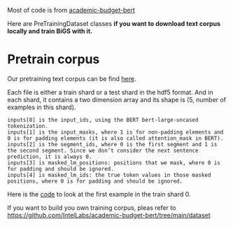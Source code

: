Most of code is from [academic-budget-bert](https://github.com/IntelLabs/academic-budget-bert)

Here are PreTrainingDataset classes **if you want to download text corpus locally and train BiGS with it.**

# Pretrain corpus

Our pretraining text corpus can be find [here](https://drive.google.com/drive/folders/18JGg5DSSnnSNdezd2P7J7ZNJW19oHNuE?usp=sharing).

Each file is either a train shard or a test shard in the hdf5 format.
And in each shard, it contains a two dimension array and its shape is (5, number of examples in this shard).

```
inputs[0] is the input_ids, using the BERT bert-large-uncased tokenization.
inputs[1] is the input_masks, where 1 is for non-padding elements and 0 is for padding elements (it is also called attention_mask in BERT).
inputs[2] is the segment_ids, where 0 is the first segment and 1 is the second segment. Since we don’t consider the next sentence prediction, it is always 0.
inputs[3] is masked_lm_positions: positions that we mask, where 0 is for padding and should be ignored.
inputs[4] is masked_lm_ids: the true token values in those masked positions, where 0 is for padding and should be ignored.
```

Here is the [code](https://colab.research.google.com/drive/1xZS56HEkqguSdzofC6ZujO5odhYfUQaM?usp=sharing) to look at the first example in the train shard 0.

If you want to build you own training corpus, pleas refer to https://github.com/IntelLabs/academic-budget-bert/tree/main/dataset 